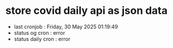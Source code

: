 # store covid daily api as json data

- last cronjob : Friday, 30 May 2025 01:19:49
- status og cron : error
- status daily cron : error
      
      